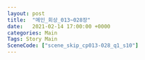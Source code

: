 ```yaml
---
layout: post
title:  "메인_회상_013~028장"
date:   2021-02-14 17:00:00 +0000
categories: Main
Tags: Story Main
SceneCode: ["scene_skip_cp013-028_q1_s10"]
---
```

